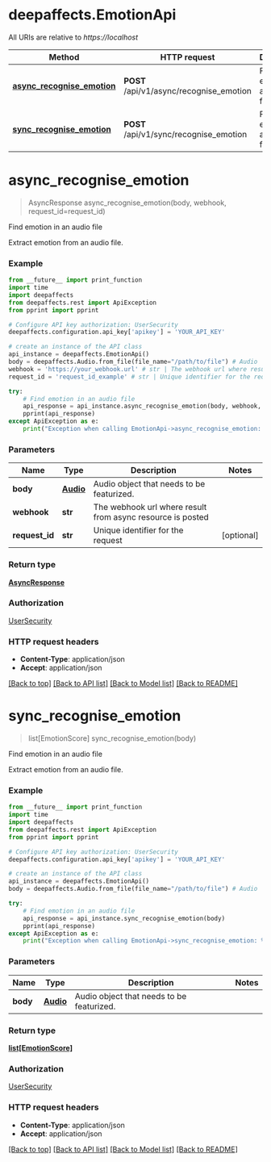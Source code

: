 # deepaffects.EmotionApi

All URIs are relative to *https://localhost*

Method | HTTP request | Description
------------- | ------------- | -------------
[**async_recognise_emotion**](EmotionApi.md#async_recognise_emotion) | **POST** /api/v1/async/recognise_emotion | Find emotion in an audio file
[**sync_recognise_emotion**](EmotionApi.md#sync_recognise_emotion) | **POST** /api/v1/sync/recognise_emotion | Find emotion in an audio file


# **async_recognise_emotion**
> AsyncResponse async_recognise_emotion(body, webhook, request_id=request_id)

Find emotion in an audio file

Extract emotion from an audio file.

### Example 
```python
from __future__ import print_function
import time
import deepaffects
from deepaffects.rest import ApiException
from pprint import pprint

# Configure API key authorization: UserSecurity
deepaffects.configuration.api_key['apikey'] = 'YOUR_API_KEY'

# create an instance of the API class
api_instance = deepaffects.EmotionApi()
body = deepaffects.Audio.from_file(file_name="/path/to/file") # Audio | Audio object to extract emotions from.
webhook = 'https://your_webhook.url' # str | The webhook url where result from async resource is posted
request_id = 'request_id_example' # str | Unique identifier for the request (optional)

try: 
    # Find emotion in an audio file
    api_response = api_instance.async_recognise_emotion(body, webhook, request_id=request_id)
    pprint(api_response)
except ApiException as e:
    print("Exception when calling EmotionApi->async_recognise_emotion: %s\n" % e)
```

### Parameters

Name | Type | Description  | Notes
------------- | ------------- | ------------- | -------------
 **body** | [**Audio**](Audio.md)| Audio object that needs to be featurized. | 
 **webhook** | **str**| The webhook url where result from async resource is posted | 
 **request_id** | **str**| Unique identifier for the request | [optional] 

### Return type

[**AsyncResponse**](AsyncResponse.md)

### Authorization

[UserSecurity](../README.md#UserSecurity)

### HTTP request headers

 - **Content-Type**: application/json
 - **Accept**: application/json

[[Back to top]](#) [[Back to API list]](../README.md#documentation-for-api-endpoints) [[Back to Model list]](../README.md#documentation-for-models) [[Back to README]](../README.md)

# **sync_recognise_emotion**
> list[EmotionScore] sync_recognise_emotion(body)

Find emotion in an audio file

Extract emotion from an audio file.

### Example 
```python
from __future__ import print_function
import time
import deepaffects
from deepaffects.rest import ApiException
from pprint import pprint

# Configure API key authorization: UserSecurity
deepaffects.configuration.api_key['apikey'] = 'YOUR_API_KEY'

# create an instance of the API class
api_instance = deepaffects.EmotionApi()
body = deepaffects.Audio.from_file(file_name="/path/to/file") # Audio | Audio object to extract emotions from.

try: 
    # Find emotion in an audio file
    api_response = api_instance.sync_recognise_emotion(body)
    pprint(api_response)
except ApiException as e:
    print("Exception when calling EmotionApi->sync_recognise_emotion: %s\n" % e)
```

### Parameters

Name | Type | Description  | Notes
------------- | ------------- | ------------- | -------------
 **body** | [**Audio**](Audio.md)| Audio object that needs to be featurized. | 

### Return type

[**list[EmotionScore]**](EmotionScore.md)

### Authorization

[UserSecurity](../README.md#UserSecurity)

### HTTP request headers

 - **Content-Type**: application/json
 - **Accept**: application/json

[[Back to top]](#) [[Back to API list]](../README.md#documentation-for-api-endpoints) [[Back to Model list]](../README.md#documentation-for-models) [[Back to README]](../README.md)

